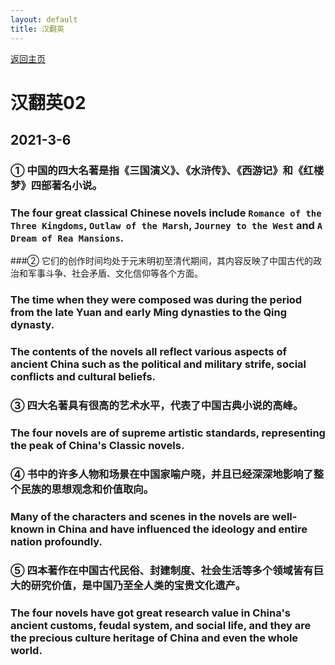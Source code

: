 ```yaml
---
layout: default
title: 汉翻英
---
```


[返回主页](index.html)

# 汉翻英02

## 2021-3-6

### ① 中国的四大名著是指《三国演义》、《水浒传》、《西游记》和《红楼梦》四部著名小说。
### The four great classical Chinese novels include `Romance of the Three Kingdoms`, `Outlaw of the Marsh`, `Journey to the West` and `A Dream of Rea Mansions`.

###② 它们的创作时间均处于元末明初至清代期间，其内容反映了中国古代的政治和军事斗争、社会矛盾、文化信仰等各个方面。
### The time when they were composed was during the period from the late Yuan and early Ming dynasties to the Qing dynasty.
### The contents of the novels all reflect various aspects of ancient China such as the political and military strife, social conflicts and cultural beliefs.

### ③ 四大名著具有很高的艺术水平，代表了中国古典小说的高峰。
### The four novels are of supreme artistic standards, representing the peak of China's Classic novels.

### ④ 书中的许多人物和场景在中国家喻户晓，并且已经深深地影响了整个民族的思想观念和价值取向。
### Many of the characters and scenes in the novels are well-known in China and have influenced the ideology and entire nation profoundly.

### ⑤ 四本著作在中国古代民俗、封建制度、社会生活等多个领域皆有巨大的研究价值，是中国乃至全人类的宝贵文化遗产。
### The four novels have got great research value in China's ancient customs, feudal system, and social life, and they are the precious culture heritage of China and even the whole world.



